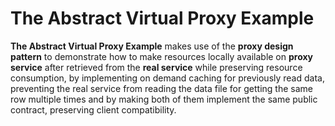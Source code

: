 # The Abstract Virtual Proxy Example

**The Abstract Virtual Proxy Example** makes use of the **proxy design pattern** to demonstrate how to make resources
locally available on **proxy service** after retrieved from the **real service** while preserving resource consumption,
by implementing on demand caching for previously read data, preventing the real service from reading the data file for
getting the same row multiple times and by making both of them implement the same public contract, preserving client
compatibility.